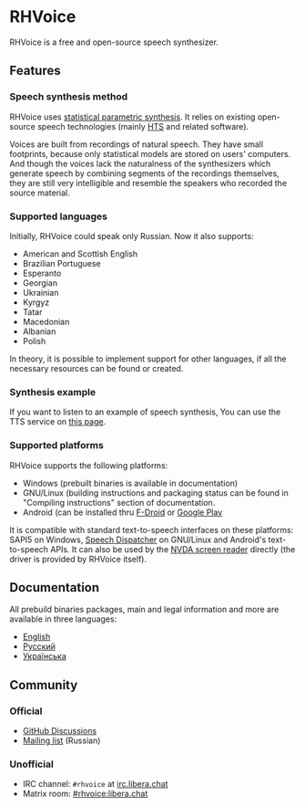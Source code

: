 # RHVoice

RHVoice is a free and open-source speech synthesizer.

## Features

### Speech synthesis method

RHVoice uses [statistical parametric synthesis](https://en.wikipedia.org/wiki/Speech_synthesis#HMM-based_synthesis).
It relies on existing open-source speech technologies (mainly
[HTS](https://hts.sp.nitech.ac.jp) and related software).

Voices are built from recordings of natural speech. They have small footprints,
because only statistical models are stored on users' computers. And though the
voices lack the naturalness of the synthesizers which generate speech by
combining segments of the recordings themselves, they are still very
intelligible and resemble the speakers who recorded the source material.

### Supported languages

Initially, RHVoice could speak only Russian. Now it also supports:

* American and Scottish English
* Brazilian Portuguese
* Esperanto
* Georgian
* Ukrainian
* Kyrgyz
* Tatar
* Macedonian
* Albanian
* Polish

In theory, it is possible to implement support for
other languages, if all the necessary resources can be found or
created.

### Synthesis example

If you want to listen to an example of speech synthesis, You can use the TTS
service on [this page](https://data2data.ru/tts/).

### Supported platforms

RHVoice supports the following platforms:

* Windows (prebuilt binaries is available in documentation)
* GNU/Linux (building instructions and packaging status
  can be found in "Compiling instructions" section of documentation.
* Android (can be installed thru
  [F-Droid](https://f-droid.org/packages/com.github.olga_yakovleva.rhvoice.android/)
  or [Google Play](https://play.google.com/store/apps/details?id=com.github.olga_yakovleva.rhvoice.android)

It is compatible with standard text-to-speech interfaces on these platforms:
SAPI5 on Windows, [Speech Dispatcher](https://devel.freebsoft.org/speechd) on
GNU/Linux and Android's text-to-speech APIs. It can also be used by the
[NVDA screen reader](https://www.nvaccess.org) directly (the driver is provided
by RHVoice itself).

## Documentation

All prebuild binaries packages, main
and legal information and more
are available in three languages:

* [English](doc/en/index.md)
* [Русский](doc/ru/index.md)
* [Українська](doc/ua/index.md)

## Community

### Official

* [GitHub Discussions](https://github.com/RHVoice/RHVoice/discussions/)
* [Mailing list](https://groups.io/g/RHVoice-rus) (Russian)

### Unofficial

* IRC channel: `#rhvoice` at [irc.libera.chat](ircs://irc.libera.chat:6697)
* Matrix room: [#rhvoice:libera.chat](https://matrix.to/#/#rhvoice:libera.chat)
